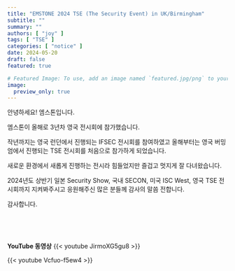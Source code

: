 ```yaml
---
title: "EMSTONE 2024 TSE (The Security Event) in UK/Birmingham"
subtitle: ""
summary: ""
authors: [ "joy" ]
tags: [ "TSE" ]
categories: [ "notice" ]
date: 2024-05-20
draft: false
featured: true

# Featured Image: To use, add an image named `featured.jpg/png` to your page's folder.
image:
  preview_only: true
---
```


안녕하세요! 엠스톤입니다.

엠스톤이 올해로 3년차 영국 전시회에 참가했습니다. 

작년까지는 영국 런던에서 진행되는 IFSEC 전시회를 참여하였고
올해부터는 영국 버밍엄에서 진행되는 TSE 전시회를 처음으로 참가하게 되었습니다. 

새로운 환경에서 새롭게 진행하는 전시라 힘들었지만 즐겁고 멋지게 잘 다녀왔습니다. 

2024년도 상반기 일본 Security Show, 국내 SECON, 미국 ISC West, 영국 TSE 전시회까지 지켜봐주시고 응원해주신 많은 분들께 감사의 말씀 전합니다.

감사합니다.

&nbsp;

&nbsp;

**YouTube 동영상**
{{< youtube JirmoXG5gu8 >}}

{{< youtube Vcfuo-f5ew4 >}}

